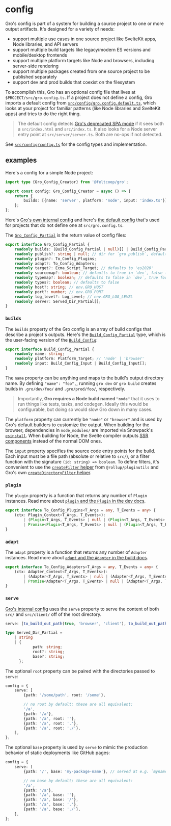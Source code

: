 # config

Gro's config is part of a system for building a source project
to one or more output artifacts.
It's designed for a variety of needs:

- support multiple use cases in one source project
  like SvelteKit apps, Node libraries, and API servers
- support multiple build targets like legacy/modern ES versions and mobile/desktop frontends
- support multiple platform targets like Node and browsers, including server-side rendering
- support multiple packages created from one source project to be published separately
- support dev and prod builds that coexist on the filesystem

To accomplish this, Gro has an optional config file that lives at `$PROJECT/src/gro.config.ts`.
If a project does not define a config, Gro imports a default config from
[`src/config/gro.config.default.ts`](/src/config/gro.config.default.ts),
which looks at your project for familiar patterns (like Node libraries and SvelteKit apps)
and tries to do the right thing.

> The default config detects
> [Gro's deprecated SPA mode](https://github.com/feltcoop/gro/issues/106)
> if it sees both a `src/index.html` and `src/index.ts`.
> It also looks for a Node server entry point at `src/server/server.ts`.
> Both are no-ops if not detected.

See [`src/config/config.ts`](/src/config/config.ts) for the config types and implementation.

## examples

Here's a config for a simple Node project:

```ts
import type {Gro_Config_Creator} from '@feltcoop/gro';

export const config: Gro_Config_Creator = async () => {
	return {
		builds: [{name: 'server', platform: 'node', input: 'index.ts'}],
	};
};
```

Here's [Gro's own internal config](/src/gro.config.ts) and
here's [the default config](/src/config/gro.config.default.ts)
that's used for projects that do not define one at `src/gro.config.ts`.

The [`Gro_Config_Partial`](/src/gro.config.ts) is the return value of config files:

```ts
export interface Gro_Config_Partial {
	readonly builds: (Build_Config_Partial | null)[] | Build_Config_Partial | null;
	readonly publish?: string | null; // dir for `gro publish`, defaults to 'dist/library' if it exists
	readonly plugin?: To_Config_Plugins;
	readonly adapt?: To_Config_Adapters;
	readonly target?: Ecma_Script_Target; // defaults to 'es2020'
	readonly sourcemap?: boolean; // defaults to true in `dev`, false for prod
	readonly typemap?: boolean; // defaults to false in `dev`, true for prod
	readonly types?: boolean; // defaults to false
	readonly host?: string; // env.GRO_HOST
	readonly port?: number; // env.GRO_PORT
	readonly log_level?: Log_Level; // env.GRO_LOG_LEVEL
	readonly serve?: Served_Dir_Partial[];
}
```

### `builds`

The `builds` property of the Gro config
is an array of build configs that describe a project's outputs.
Here's the [`Build_Config_Partial`](/src/build/build_config.ts) type,
which is the user-facing version of the [`Build_Config`](/src/build/build_config.ts):

```ts
export interface Build_Config_Partial {
	readonly name: string;
	readonly platform: Platform_Target; // 'node' | 'browser'
	readonly input: Build_Config_Input | Build_Config_Input[];
}
```

The `name` property can be anything and maps to the build's output directory name.
By defining `"name": "foo",`, running `gro dev` or `gro build` creates builds
in `.gro/dev/foo/` and `.gro/prod/foo/`, respectively.

> Importantly, **Gro requires a Node build named `"node"`**
> that it uses to run things like tests, tasks, and codegen.
> Ideally this would be configurable, but doing so would slow Gro down in many cases.

The `platform` property can currently be `"node"` or `"browser"` and
is used by Gro's default builders to customize the output.
When building for the browser, dependencies in `node_modules/` are imported via Snowpack's
[`esinstall`](https://github.com/snowpackjs/snowpack/tree/master/esinstall).
When building for Node, the Svelte compiler outputs
[SSR components](https://svelte.dev/docs#Server-side_component_API)
instead of the normal DOM ones.

The `input` property specifies the source code entry points for the build.
Each input must be a file path (absolute or relative to `src/`),
or a filter function with the signature `(id: string) => boolean`.
To define filters, it's convenient to use the
[`createFilter` helper](https://github.com/rollup/plugins/tree/master/packages/pluginutils#createFilter)
from `@rollup/pluginutils` and
Gro's own [`createDirectoryFilter` helper](../build/utils.ts).

### `plugin`

The `plugin` property is a function that returns any number of `Plugin` instances.
Read more about [`plugin` and the `Plugin` in the dev docs](dev.md).

```ts
export interface To_Config_Plugins<T_Args = any, T_Events = any> {
	(ctx: Plugin_Context<T_Args, T_Events>):
		| (Plugin<T_Args, T_Events> | null | (Plugin<T_Args, T_Events> | null)[])
		| Promise<Plugin<T_Args, T_Events> | null | (Plugin<T_Args, T_Events> | null)[]>;
}
```

### `adapt`

The `adapt` property is a function that returns any number of `Adapter` instances.
Read more about [`adapt` and the `Adapter` in the build docs](build.md).

```ts
export interface To_Config_Adapters<T_Args = any, T_Events = any> {
	(ctx: Adapter_Context<T_Args, T_Events>):
		| (Adapter<T_Args, T_Events> | null | (Adapter<T_Args, T_Events> | null)[])
		| Promise<Adapter<T_Args, T_Events> | null | (Adapter<T_Args, T_Events> | null)[]>;
}
```

### `serve`

[Gro's internal config](/src/gro.config.ts) uses the `serve` property
to serve the content of both `src/` and `src/client/` off of the root directory.

```ts
serve: [to_build_out_path(true, 'browser', 'client'), to_build_out_path(true, 'browser', '')],
```

```ts
type Served_Dir_Partial =
	| string
	| {
			path: string;
			root?: string;
			base?: string;
	  };
```

The optional `root` property can be paired with the directories passed to `serve`:

```ts
config = {
	serve: [
		{path: '/some/path', root: '/some'},

		// no root by default; these are all equivalent:
		'/a',
		{path: '/a'},
		{path: '/a', root: ''},
		{path: '/a', root: '.'},
		{path: '/a', root: './'},
	],
};
```

The optional `base` property is used by `serve` to mimic the production behavior
of static deployments like GitHub pages:

```ts
config = {
	serve: [
		{path: '/', base: 'my-package-name'}, // served at e.g. `myname.github.io/my-package-name`

		// no base by default; these are all equivalent:
		'/a',
		{path: '/a'},
		{path: '/a', base: ''},
		{path: '/a', base: '/'},
		{path: '/a', base: '.'},
		{path: '/a', base: './'},
	],
};
```
